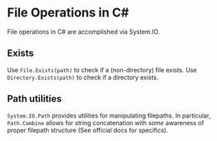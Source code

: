 # File Operations in C\#

File operations in C\# are accomplished via System.IO.

## Exists

Use `File.Exists(path)` to check if a (non-directory) file exists.
Use `Directory.Exists(path)` to check if a directory exists.

## Path utilities

`System.IO.Path` provides utilities for manipulating filepaths. In particular, `Path.Combine` allows for string concatenation with *some* awareness of proper filepath structure (See official docs for specifics).